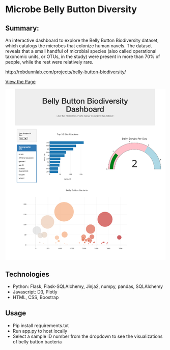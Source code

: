 # Microbe Belly Button Diversity

## Summary: 
An interactive dashboard to explore the Belly Button Biodiversity dataset, which catalogs the microbes that colonize human navels. 
The dataset reveals that a small handful of microbial species (also called operational taxonomic units, or OTUs, in the study) were present in more than 70% of people, while the rest were relatively rare.

http://robdunnlab.com/projects/belly-button-biodiversity/

[View the Page](https://kasiakalemba.github.io/Plotly-Microbe-Analysis)

![](images/page.png)

## Technologies
* Python: Flask, Flask-SQLAlchemy, Jinja2, numpy, pandas, SQLAlchemy 
* Javascript: D3, Plotly 
* HTML, CSS, Boostrap 

## Usage
* Pip install requirements.txt
* Run app.py to host locally
* Select a sample ID number from the dropdown to see the visualizations of belly button bacteria 




















